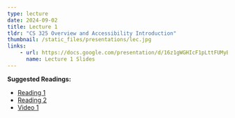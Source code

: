```yaml
---
type: lecture
date: 2024-09-02
title: Lecture 1
tldr: "CS 325 Overview and Accessibility Introduction"
thumbnail: /static_files/presentations/lec.jpg
links: 
    - url: https://docs.google.com/presentation/d/16z1gWGHIcF1pLttFUMyBXsZ_syYELjvRx1GeYZi6dOM/edit?usp=sharing
      name: Lecture 1 Slides
---
```

**Suggested Readings:**
- [Reading 1](https://drive.google.com/file/d/1J5NFEEdBoOQAFsf5oErxrpQC6IxPrbqr/view?usp=sharing)
- [Reading 2](https://drive.google.com/file/d/15-lbsb-YTrKjxKTuzv0x5zhuBpM8qgpq/view?usp=sharing)
- [Video 1](https://www.youtube.com/watch?v=g2m97gPI70I)
